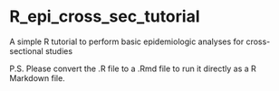# R_epi_cross_sec_tutorial
A simple R tutorial to perform basic epidemiologic analyses for cross-sectional studies

P.S. Please convert the .R file to a .Rmd file to run it directly as a R Markdown file.
